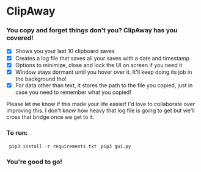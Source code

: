# ClipAway

### You copy and forget things don't you? ClipAway has you covered!

-[x] Shows you your last 10 clipboard saves
-[x] Creates a log file that saves all your saves with a date and timestamp
-[x] Options to minimize, close and lock the UI on screen if you need it
-[x] Window stays dormant until you hover over it. It'll keep doing its job in the background tho!
-[x] For data other than text, it stores the path to the file you copied, just in case you need to remember what you copied!

Please let me know if this made your life easier! I'd love to collaborate over improving this. I don't know how heavy that log file is going to get but we'll cross that bridge once we get to it.

### To run:

``` pip3 install -r requirements.txt```
``` pip3 gui.py```

### You're good to go!
